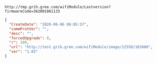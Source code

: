 `http://tmp.grih.gree.com/wifiModule/Lastversion?firmwareCode=362001061133`

```json
{
  "CreateDate": "2020-06-06 06:05:57",
  "commProtVer": "",
  "desc": "",
  "forcedUpgrade": 0,
  "r": 200,
  "url": "http://test.grih.gree.com/wifiModule/image/12558/183680",
  "ver": "1.03"
}
```